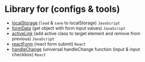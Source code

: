 # Library for (configs & tools)

 - [localStorage](https://github.com/Inpulsgor/library/tree/master/localStorage) (`load` & `save` to localStorage) `JavaScript`
 - [formData](https://github.com/Inpulsgor/library/tree/master/formData) (get object with form input values) `JavaScript`
 - [activeLink](https://github.com/Inpulsgor/library/tree/master/activeLink) (add active class to target element and remove from previous) `JavaScript`
 - [reactForm](https://github.com/Inpulsgor/library/tree/master/reactForm) (react form submit) `React`
 - [handleChange](https://github.com/Inpulsgor/library/tree/master/handleChange) (universal handleChange function (input & input checkbox) `React`
